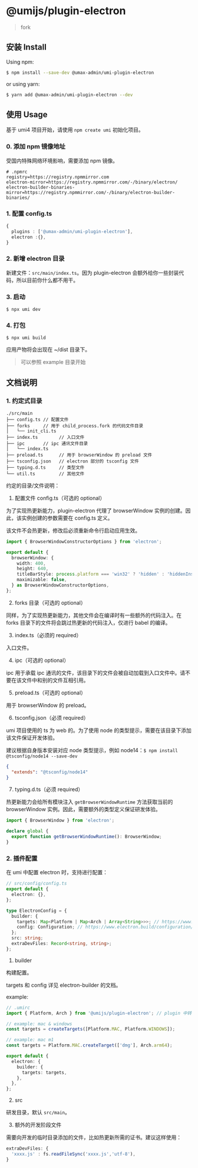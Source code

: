 # @umijs/plugin-electron

> fork 
## 安装 Install

Using npm:

```bash
$ npm install --save-dev @umax-admin/umi-plugin-electron
```

or using yarn:

```bash
$ yarn add @umax-admin/umi-plugin-electron --dev
```

## 使用 Usage

基于 umi4 项目开始，请使用 `npm create umi` 初始化项目。

### 0. 添加 npm 镜像地址

受国内特殊网络环境影响，需要添加 npm 镜像。

```
# .npmrc
registry=https://registry.npmmirror.com
electron-mirror=https://registry.npmmirror.com/-/binary/electron/
electron-builder-binaries-mirror=https://registry.npmmirror.com/-/binary/electron-builder-binaries/
```

### 1. 配置 config.ts

```ts
{
  plugins : ['@umax-admin/umi-plugin-electron'],
  electron :{},
}
```

### 2. 新增 electron 目录

新建文件：`src/main/index.ts`。因为 plugin-electron 会额外给你一些封装代码，所以目前你什么都不用干。

### 3. 启动

`$ npx umi dev`

### 4. 打包

`$ npx umi build`

应用产物将会出现在 ~/dist 目录下。

> 可以参照 example 目录开始

## 文档说明

### 1. 约定式目录

```
./src/main
├── config.ts // 配置文件
├── forks     // 用于 child_process.fork 的代码文件目录
│   └── init_cli.ts
├── index.ts        // 入口文件
├── ipc       // ipc 通讯文件目录
│   └── index.ts
├── preload.ts      // 用于 browserWindow 的 preload 文件
├── tsconfig.json   // electron 部分的 tsconfig 文件
├── typing.d.ts     // 类型文件
└── util.ts         // 其他文件
```

约定的目录/文件说明：

1. 配置文件 config.ts（可选的 optional）

为了实现热更新能力，plugin-electron 代理了 browserWindow 实例的创建。因此，该实例创建的参数需要在 config.ts 定义。

该文件不会热更新，修改后必须重新命令行启动应用生效。

```ts
import { BrowserWindowConstructorOptions } from 'electron';

export default {
  browserWindow: {
    width: 400,
    height: 640,
    titleBarStyle: process.platform === 'win32' ? 'hidden' : 'hiddenInset',
    maximizable: false,
  } as BrowserWindowConstructorOptions,
};
```

2. forks 目录（可选的 optional）

同样，为了实现热更新能力，其他文件会在编译时有一些额外的代码注入。在 forks 目录下的文件将会跳过热更新的代码注入，仅进行 babel 的编译。

3. index.ts（必须的 required）

入口文件。

4. ipc（可选的 optional）

ipc 用于承载 ipc 通讯的文件，该目录下的文件会被自动加载到入口文件中。请不要在该文件中和别的文件互相引用。

5. preload.ts（可选的 optional）

用于 browserWindow 的 preload。

6. tsconfig.json（必须 required）

umi 项目使用的 ts 为 web 的。为了使用 node 的类型提示，需要在该目录下添加该文件保证开发体验。

建议根据自身版本安装对应 node 类型提示，例如 node14：`$ npm install @tsconfig/node14 --save-dev`

```json
{
  "extends": "@tsconfig/node14"
}
```

7. typing.d.ts（必须 required）

热更新能力会给所有模块注入 `getBrowserWindowRuntime` 方法获取当前的 browserWindow 实例。因此，需要额外的类型定义保证研发体验。

```ts
import { BrowserWindow } from 'electron';

declare global {
  export function getBrowserWindowRuntime(): BrowserWindow;
}
```

### 2. 插件配置

在 umi 中配置 electron 时，支持进行配置：

```ts
// src/config/config.ts
export default {
  electron: {},
};

type ElectronConfig = {
  builder: {
    targets: Map<Platform | Map<Arch | Array<String>>>; // https://www.electron.build/api/electron-builder
    config: Configuration; // https://www.electron.build/configuration/configuration
  };
  src: string;
  extraDevFiles: Record<string, string>;
};
```

1. builder

构建配置。

targets 和 config 详见 electron-builder 的文档。

example:

```ts
// .umirc
import { Platform, Arch } from '@umijs/plugin-electron'; // plugin 中转导出了 electron-builder 的 Programming Api，引入不同的 builder 会导致构建错误

// example: mac & windows
const targets = createTargets([Platform.MAC, Platform.WINDOWS]);

// example: mac m1
const targets = Platform.MAC.createTarget(['dmg'], Arch.arm64);

export default {
  electron: {
    builder: {
      targets: targets,
    },
  },
};
```

2. src

研发目录，默认 `src/main`。

3. 额外的开发阶段文件

需要向开发的临时目录添加的文件，比如热更新所需的证书。建议这样使用：

```ts
extraDevFiles: {
  'xxxx.js' : fs.readFileSync('xxxx.js','utf-8'),
}
```
